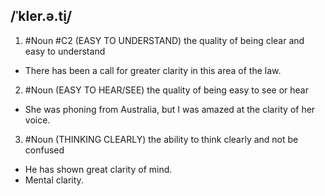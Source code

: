 ## /ˈkler.ə.t̬i/  
1. #Noun 
#C2
(EASY TO UNDERSTAND)
the quality of being clear and easy to understand

- There has been a call for greater clarity in this area of the law.

2. #Noun 
(EASY TO HEAR/SEE)
the quality of being easy to see or hear

- She was phoning from Australia, but I was amazed at the clarity of her voice.

3. #Noun 
(THINKING CLEARLY)
the ability to think clearly and not be confused

 - He has shown great clarity of mind.
 - Mental clarity.
